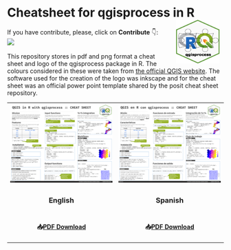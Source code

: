 # **Cheatsheet for qgisprocess in R** <img src="logo/qgisprocess.png" align="right" hspace="10" vspace="0" width="20%"/>

If you have contribute, please, click on **Contribute** 👇: <br>
[![](https://img.shields.io/badge/discussion-contribute-brightgreen?style=for-the-badge&logo=github)](https://github.com/ambarja/cheatsheet-qgisprocess/discussions/new/choose)


This repository stores in pdf and png format a cheat sheet and logo of the qgisprocess package in R. 
The colours considered in these were taken from [the official QGIS website](https://qgis.org/en/site/getinvolved/styleguide.html).
The software used for the creation of the logo was inkscape and for the cheat sheet was an official power point template shared by the posit cheat sheet repository.
<br>

<table>
  <tr align='center'>
   <td><img src='cheatsheet/en/qgisprocess_en.png' width='500px'></td>
   <td><img src='cheatsheet/es/qgisprocess_es.png' width='500px'></td>

  </tr>
  <tr align='center'>
    <td><h3><b>English</b></h3></td>
    <td><h3><b>Spanish</b></h3></td>
  </tr>
  <tr align='center'>
    <td><h4><b>📥<a href='https://github.com/ambarja/cheatsheet-qgisprocess/raw/main/cheatsheet/en/qgisprocess_en.pdf'>PDF Download</a></b></h3></td>
    <td><h4><b>📥<a href='https://github.com/ambarja/cheatsheet-qgisprocess/raw/main/cheatsheet/es/qgisprocess_es.pdf'>PDF Download</a></b></h3></td>
  </tr>
</table>

